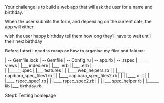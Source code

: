 Your challenge is to build a web app that will ask the user for a name and birthday.

When the user submits the form, and depending on the current date, the app will either:

wish the user happy birthday
tell them how long they'll have to wait until their next birthday

Before I start I need to recap on how to organise my files and folders:

 |   -- Gemfile.lock
 |   -- Gemfile
 |   -- Config.ru
 |   -- app.rb
 |   -- .rspec
 |______ views
 |          |___ index.erb
 |          |___      .erb
 |          |___      .erb
 |          
 |
 |______ spec
 |          |___ features
 |          |        |____ web_helpers.rb
 |          |        |____ capibara_spec_files1.rb
 |          |        |____ capibara_spec_files2.rb
 |          |
 |          |____ unit
 |          |       |____ rspec_spec1.rb
 |          |       |____ rspec_spec2.rb
 |          |
 |          |___ spec_helper.rb
 |
 |______ lib
           |___ birthday.rb

Step1:
Testing homepage